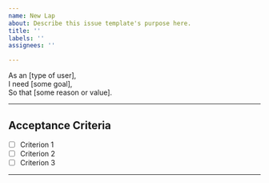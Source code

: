 ```yaml
---
name: New Lap
about: Describe this issue template's purpose here.
title: ''
labels: ''
assignees: ''

---
```


As an [type of user],  
I need [some goal],  
So that [some reason or value].

---

## Acceptance Criteria
- [ ] Criterion 1
- [ ] Criterion 2
- [ ] Criterion 3

---
